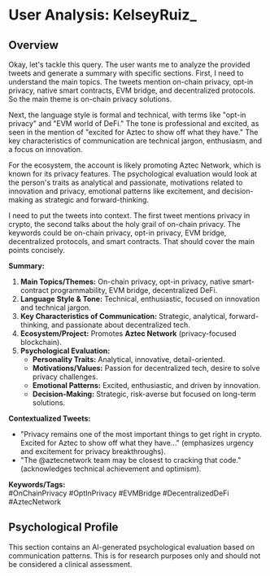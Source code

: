 # User Analysis: KelseyRuiz_

## Overview

<think>
Okay, let's tackle this query. The user wants me to analyze the provided tweets and generate a summary with specific sections. First, I need to understand the main topics. The tweets mention on-chain privacy, opt-in privacy, native smart contracts, EVM bridge, and decentralized protocols. So the main theme is on-chain privacy solutions.

Next, the language style is formal and technical, with terms like "opt-in privacy" and "EVM world of DeFi." The tone is professional and excited, as seen in the mention of "excited for Aztec to show off what they have." The key characteristics of communication are technical jargon, enthusiasm, and a focus on innovation.

For the ecosystem, the account is likely promoting Aztec Network, which is known for its privacy features. The psychological evaluation would look at the person's traits as analytical and passionate, motivations related to innovation and privacy, emotional patterns like excitement, and decision-making as strategic and forward-thinking.

I need to put the tweets into context. The first tweet mentions privacy in crypto, the second talks about the holy grail of on-chain privacy. The keywords could be on-chain privacy, opt-in privacy, EVM bridge, decentralized protocols, and smart contracts. That should cover the main points concisely.
</think>

**Summary:**  
1. **Main Topics/Themes:** On-chain privacy, opt-in privacy, native smart-contract programmability, EVM bridge, decentralized DeFi.  
2. **Language Style & Tone:** Technical, enthusiastic, focused on innovation and technical jargon.  
3. **Key Characteristics of Communication:** Strategic, analytical, forward-thinking, and passionate about decentralized tech.  
4. **Ecosystem/Project:** Promotes **Aztec Network** (privacy-focused blockchain).  
5. **Psychological Evaluation:**  
   - **Personality Traits:** Analytical, innovative, detail-oriented.  
   - **Motivations/Values:** Passion for decentralized tech, desire to solve privacy challenges.  
   - **Emotional Patterns:** Excited, enthusiastic, and driven by innovation.  
   - **Decision-Making:** Strategic, risk-averse but focused on long-term solutions.  

**Contextualized Tweets:**  
- "Privacy remains one of the most important things to get right in crypto. Excited for Aztec to show off what they have..." (emphasizes urgency and excitement for privacy breakthroughs).  
- "The @aztecnetwork team may be closest to cracking that code." (acknowledges technical achievement and optimism).  

**Keywords/Tags:**  
#OnChainPrivacy #OptInPrivacy #EVMBridge #DecentralizedDeFi #AztecNetwork

## Psychological Profile

This section contains an AI-generated psychological evaluation based on communication patterns. This is for research purposes only and should not be considered a clinical assessment.